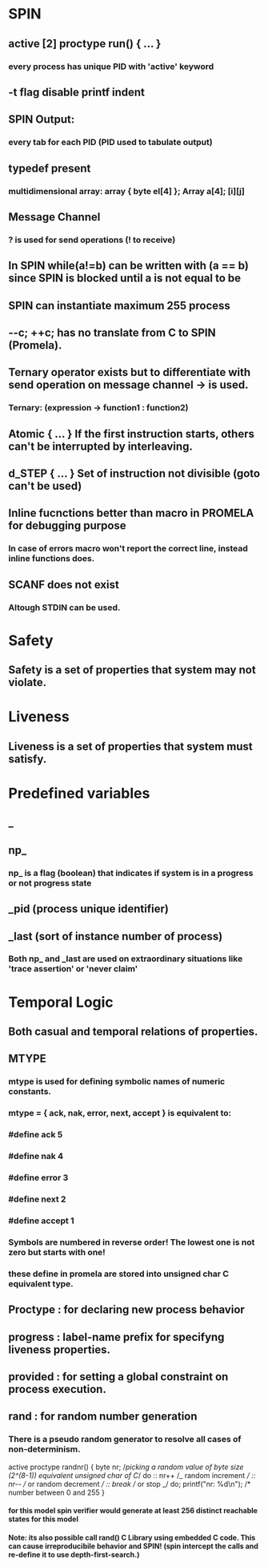 # SPIN

## active [2] proctype run() { ... }

### every process has unique PID with 'active' keyword

## -t flag disable printf indent

## SPIN Output:

### every tab for each PID (PID used to tabulate output)

## typedef present

### multidimensional array: array { byte el[4] }; Array a[4]; [i][j]

## Message Channel

### ? is used for send operations (! to receive)

## In SPIN while(a!=b) can be written with (a == b) since SPIN is blocked until a is not equal to be

## SPIN can instantiate maximum 255 process

## --c; ++c; has no translate from C to SPIN (Promela).

## Ternary operator exists but to differentiate with send operation on message channel -> is used.

### Ternary: (expression -> function1 : function2)

## Atomic { ... } If the first instruction starts, others can't be interrupted by interleaving.

## d_STEP { ... } Set of instruction not divisible (goto can't be used)

## Inline fucnctions better than macro in PROMELA for debugging purpose

### In case of errors macro won't report the correct line, instead inline functions does.

## SCANF does not exist

### Altough STDIN can be used.

# Safety

## Safety is a set of properties that system may not violate.

# Liveness

## Liveness is a set of properties that system must satisfy.

# Predefined variables

## \_

## np\_

### np\_ is a flag (boolean) that indicates if system is in a progress or not progress state

## \_pid (process unique identifier)

## \_last (sort of instance number of process)

### Both np\_ and \_last are used on extraordinary situations like 'trace assertion' or 'never claim'

# Temporal Logic

## Both casual and temporal relations of properties.

## MTYPE

### mtype is used for defining symbolic names of numeric constants.

### mtype = { ack, nak, error, next, accept } is equivalent to:

### #define ack 5

### #define nak 4

### #define error 3

### #define next 2

### #define accept 1

### Symbols are numbered in reverse order! The lowest one is not zero but starts with one!

### these define in promela are stored into unsigned char C equivalent type.

## Proctype : for declaring new process behavior

## progress : label-name prefix for specifyng liveness properties.

## provided : for setting a global constraint on process execution.

## rand : for random number generation

### There is a pseudo random generator to resolve all cases of non-determinism.

active proctype randnr()
{
byte nr; /_picking a random value of byte size (2^(8-1)) equivalent unsigned char of C_/
do
:: nr++ /_ random increment _/
:: nr-- /_ or random decrement _/
:: break /_ or stop _/
do;
printf("nr: %d\n"); /\* number between 0 and 255
}

#### for this model spin verifier would generate at least 256 distinct reachable states for this model

#### Note: its also possible call rand() C Library using embedded C code. This can cause irreproducibile behavior and SPIN! (spin intercept the calls and re-define it to use depth-first-search.)
